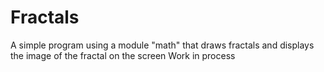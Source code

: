 # Fractals
A simple program using a module "math" that draws fractals and displays the image of the fractal on the screen
Work in process
